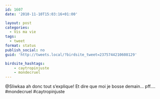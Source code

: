 ```yaml
---
id: 1607
date: '2010-11-10T15:03:16+01:00'

layout: post
categories:
  - Vis ma vie
tags:
  - tweet
format: status
publish_social: no
guid: 'http://tweets.local/?birdsite_tweet=2375744210608129'

birdsite_hashtags:
    - caytropinjuste
    - mondecruel
---
```


@Sliwkaa ah donc tout s’explique! Et dire que moi je bosse demain… pff…. #mondecruel #caytropinjuste